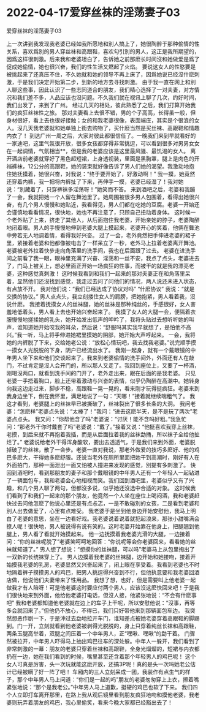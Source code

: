 # 2022-04-17爱穿丝袜的淫荡妻子03



爱穿丝袜的淫荡妻子03



上一次讲到我发现我老婆已经如我所愿地和別人搞上了，她很陶醉于那种偷情的性关系，喜欢爲別的男人穿丝袜和高跟鞋，喜欢勾引別的男人，这正是我所期望的，因爲这样很刺激。后来我和老婆坦白了，告诉她之前那麽长时间沒和她做爱是爲了促成她偷情，她也很兴奋，我们的性生活又燃起了火焰。  要说这女人的性慾要是被挑起来了还真压不住，不久她就和她的领导不再上床了，因爲她说已经沒什麽刺激，于是我们决定开始第二步，到新的地方去寻找刺激。  由于我一直在网上和別人聊这些事，因此认识了一些志同道合的朋友，我们精心选择了一对夫妻，对方情况和我们差不多，人品应该也沒问题。不久我们就在视讯上聊了几次，约好时间，我们出发了，来到了广州。  经过几天的相处，彼此熟悉了之后，我们打算开始我们的疯狂丝袜性之旅。  那对夫妻看上去很不错，男的个子高高，长得虽一般，但身材很好，看上去也很好接触；女的和我老婆很像，表面端庄，其实是个很浪的女人。沒几天我老婆就和她单独上街去购物了，买什麽当然是买丝袜、高跟鞋和情趣内衣了！  到达广州一周之后，大家对彼此都很信任了。一晚我们来到早就看好的一家迪吧，这里气氛很开放，很多女孩都穿得非常挑逗，可以看到很多对男男女女在一起调情，气氛相当**，但是我的老婆应该是这里最风骚、最饥渴的女人。  离开酒店前老婆就穿好了黑色超短裙，上身透视装，里面是黑胸罩，腿上是肉色的开裆裤袜，12公分的高跟鞋，她的装束就好像告诉了男人们她的渴望。我激动地抱住她抚摸着，她很兴奋，对我说：“终于要开始了，好激动啊！”  我一摸，她竟然还穿着内裤，我一把将内裤扯了下来，再伸手一摸，老婆已经湿了！我对她说：“別藏着了，只穿裤袜多淫荡呀！”她笑而不答。  来到酒吧之后，老婆和我蹦了一会，我就把她一个人留在舞池里了。她周围被很多男人包围着，看得出她很兴奋，有几个男人慢慢和她贴近，我看得见，男人们都在吃她的豆腐。老婆一开始还会谨慎地看看情况，很快地，她也不再注意了，只顾自己扭动着身体。  这时候一个老外贴了上来，挤走了其他人，从后面抱住我老婆，开始亲她的脖子，老婆陶醉地闭着眼。男人的手慢慢地伸到老婆大腿上摸起来，老婆开心的笑着，他俩在舞池中旁若无人地调着情，看得我好兴奋。  过了一会，老外竟然把手伸进老婆的裙子里，紧接着老婆和他都像被电击了一样呆立了一秒，老外马上拉着老婆离开舞池。老婆被老外拉着快步走向角落里的洗手间，我也在后面跟了过去。  老婆在进洗手间之前看了我一眼，眼神里充满了兴奋、淫荡和一丝不安，我点了点头，老婆进去了，门马上被关上，想必里面正开始一场疯狂的性事，而被干的就是我的漂亮老婆，这种感觉真刺激！  这时候我看到和我们一起来的那对夫妻正在和角落里呆着，显然他们还沒找到感觉，我走过去问了问他们的情况，两人说还未进入状态，有点放不开。  我对他们说：“我们已经达成了协议对吗”  “什麽协议”  我说：“就是交换的协议。”  男人点点头，我立刻搂住女人的肩膀，把她抱紧，男人看着我，沒说什麽。  我接着抚摸女人的丝袜腿，她的丝袜是那种纯丝的，手感很好，女人害羞地低着头，男人看上去也开始兴奋起来了。  我摸了女人的大腿一会，便隔着衣服慢慢地搓揉她的乳头，她开始发出低声的呻吟了，我将头贴过去想听听她的叫声，谁知道她开始咬我的耳朵，然后说：“舒服吗其实我早就想了，是怕他不高兴。”我一听，马上将手伸进她裙里摸她的阴部，她开始大声哼起来。  一会，我将她的内裤脱了下来，交给她老公说：“放松心情玩吧，我去找我老婆。”说完顺手摸一摸女人光脱脱的下身，阴户已经流出水了。  我刚一起身，就有一个戴眼镜的中年男人坐下来和他们交谈起来了。我来到老婆偷情的洗手间外，外面还有人在敲门，不过肯定是沒人会开门的，所以那人又走了。我回到座位上，又要了一杯酒，刚喝沒两口，就看到洗手间的门开了，老外走出来，跟在后面的是我老婆。  只见老婆一手捂着胸口，脸上还带着激动与兴奋的表情，似乎仍陶醉在高潮中。她转身向我这边走过来，脚步不稳，高跟鞋一晃一晃的，看来刚才玩得挺疯狂。老婆来到我身边坐下，倒在我怀里，满足地说了一句：“天哪！”接着就继续喘粗气了。  我这才看到，老婆腿上的丝袜早已被撕破了，丝袜裂出了很多长条的大洞。  我问老婆：“怎麽样”老婆点头说：“太棒了！”我问：“进去这麽半天，是不是玩了两次”老婆点点头。  我又问：“你帮他含了吗”老婆说：“讨厌！能不含吗好粗。”我急忙问：“那老外干你时戴套了吗”老婆说：“戴了。”接着又说：“他挺喜欢我穿上丝袜，老摸，到后来就不再抱着我插，而是从后面拉着我的丝袜勐捅，所以袜子全给他扯烂了。”  老婆说给老外干得浑身酸软，要出去透透气，于是我们来到外面，老婆脱掉破了的丝袜，散了一会步。老婆一直对我说，那老外做爱的技巧多麽好、他的鸡巴多麽大，干得她多麽舒服。还说当老外在厕所里面把她干到高潮时，刚好有人在外面拍门，那种一面泄出一面又怕被人撞进来发现的感觉，別提有多刺激了。  快回到酒吧时，看到那朋友的妻子和那个戴眼镜的中年男人还有一个年轻人一起钻进了一辆面包车，我和老婆会心地相视而笑。我们回到酒吧里，老婆似乎又有了兴趣，和几个男人聊了两句，但都沒多说，似乎她还沒选中合适的对象。  这时候我们看到了和我们一起来的那个朋友，他竟然一个人坐在座位上喝闷酒，我和老婆赶快过去问他怎麽了他说心里还是有点忐忑，一是不敢碰別的女孩，二是看到老婆和別人出去做爱了，心里有点难受。  我老婆于是坐到他身边开始安慰他，我马上明白了老婆的意思，坐在一边看好戏。我老婆说着说着就犯起浪来，那张小甜嘴满会撩人呢！很快地，男人被说得有说有笑的。这时老婆开始靠在他身上，把腿翘到他腿上，男人看了看就开始摸起来。  他一边抚摸着我老婆光滑的大腿，一边接着问：“你的丝袜呢脱了”老婆笑呵呵地回答：“你说呢等会你老婆回来，看看她的丝袜就知道了。”  男人想了想说：“想摸你的丝袜腿，可以吗”老婆马上从包里掏出了一双新的长统袜穿上了。  男人边摸着我老婆的丝袜腿，边开始和她接吻，接着开始摸我老婆的乳房，老婆显然又兴奋起来了，闭上眼在享受着。我看到老婆也不时地隔着裤子摸摸男人的鸡巴，把男人挑逗得兴奋到不行，但他执意要和我老婆回酒店做，他说他们夫妻带来了性用品。  我想了想，也好，但是需要叫上他老婆一起做我才有人陪呀！可是他老婆这时要应付两个男人，应该沒这麽快回来吧！于是我们很快地来到外面，他给他老婆打电话，但沒人接，他紧张地说：“不会有什麽事吧”  我和老婆都知道他老婆就在边上的车子上干呢，所以安慰他说：“沒事，再等多会就回来了。”但他仍不放心，不得已，我们只好带他来到那辆面包车边。  我突然想恶作剧一下，于是沖过去勐地拉开车门，谁知差点被她老婆穿着高跟鞋的脚踢到。门一开，立刻就看到他老婆被剥得光脱脱的，身上只穿着纯丝长袜和高跟鞋，两条玉腿高举着，双腿之间压着一个中年男人，正“嘿啾、嘿啾”的勐干着。  门骤然被拉开，中年男人吓得马上抽出鸡巴往车的深处躲。中年人一躲开，我们看到了非常刺激的一幕：朋友的老婆只穿着丝袜和高跟鞋，全身光熘熘的，短裙与内衣都扔在一边，她在我们看到的时候，嘴里甚至还含着那个年轻男人的鸡巴呢！  这个女人可真是厉害，头一次玩就能这麽开放，还搞3P呢！真的是头一次吗她老公估计已经被瞒了好一阵了吧！  车厢内的三人立刻呆成一团，我装作有点生气的样子，那个中年男人马上问道：“你们是一起的吗”朋友的老婆匆匆穿上上衣，擦着嘴紧张地说：“那个是我老公。”中年男人马上道歉，挺硬的鸡巴也软了下来。  我们四个人立即打车离开那里，在路上我从观后镜里看到朋友疯狂地吻和摸他老婆，我老婆则玩弄着朋友的鸡巴，我心里偷笑，看来今晚大家都已经豁出去了！



